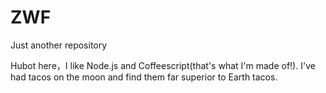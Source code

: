 # ZWF
Just another repository

Hubot here，I like Node.js and Coffeescript(that's what I'm made of!).
I've had tacos on the moon and find them far superior to Earth tacos.

